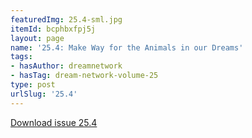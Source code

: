 ```yaml
---
featuredImg: 25.4-sml.jpg
itemId: bcphbxfpj5j
layout: page
name: '25.4: Make Way for the Animals in our Dreams'
tags:
- hasAuthor: dreamnetwork
- hasTag: dream-network-volume-25
type: post
urlSlug: '25.4'
---
```

<a href="../files/pdfs/Volume_25/25.4_animals.pdf" download="">Download issue 25.4</a>